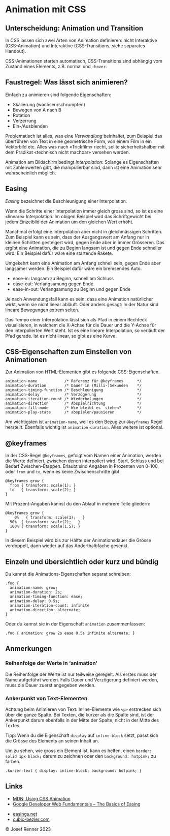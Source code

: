 
# Animation mit CSS

## Unterscheidung: Animation und Transition

In CSS lassen sich zwei Arten von Animation definieren: nicht Interaktive (CSS-Animation) und Interaktive (CSS-Transitions, siehe separates Handout).

CSS-Animationen starten automatisch, CSS-Transitions sind abhängig vom Zustand eines Elements, z.B. normal und `:hover`.

## Faustregel: Was lässt sich animieren?

Einfach zu animieren sind folgende Eigenschaften:

- Skalierung (wachsen/schrumpfen)
- Bewegen von A nach B
- Rotation
- Verzerrung
- Ein-/Ausblenden

Problematisch ist alles, was eine *Verwandlung* beinhaltet, zum Beispiel das überführen von Text in eine geometrische Form, von einem Film in ein Vektorbild etc. Alles was nach «Trickfilm» riecht, sollte sicherheitshalber mit dem Prädikat «technisch nicht machbar» versehen werden.

Animation am Bildschirm bedingt *Interpolation*: Solange es Eigenschaften mit Zahlenwerten gibt, die manipulierbar sind, dann ist eine Animation sehr wahrscheinlich möglich.

## Easing

*Easing* bezeichnet die Beschleunigung einer Interpolation.

Wenn die Schritte einer Interpolation immer gleich gross sind, so ist es eine «lineare» Interpolation. Im obigen Beispiel wird das Schriftgewicht bei jedem Einzelbild der Animation um den gleichen Wert erhöht.

Manchmal erfolgt eine Interpolation aber nicht in gleichmässigen Schritten. Zum Beispiel kann es sein, dass der Ausgangswert am Anfang nur in kleinen Schritten gesteigert wird, gegen Ende aber in immer Grösseren. Das ergibt eine Animation, die zu Beginn langsam ist und gegen Ende schneller wird. Ein Beispiel dafür wäre eine startende Rakete.

Umgekehrt kann eine Animation am Anfang schnell sein, gegen Ende aber langsamer werden. Ein Beispiel dafür wäre ein bremsendes Auto.

- ease-in:  langsam zu Beginn, schnell am Schluss
- ease-out: Verlangsamung gegen Ende.
- ease-in-out: Verlangsamung zu Beginn und gegen Ende

Je nach Anwendungsfall kann es sein, dass eine Animation natürlicher wirkt, wenn sie nicht linear abläuft. Oder anders gesagt: In der Natur sind lineare Bewegungen extrem selten.

Das Tempo einer Interpolation lässt sich als Pfad in einem Rechteck visualisieren, in welchem die X-Achse für die Dauer und die Y-Achse für den interpolierten Wert steht. Ist es eine lineare Interpolation, so verläuft der Pfad gerade. Ist es nicht linear, so gibt es eine Kurve. 

## CSS-Eigenschaften zum Einstellen von Animationen

Zur Animation von HTML-Elementen gibt es folgende CSS-Eigenschaften.

    animation-name            /* Referenz für @keyframes      */
    animation-duration        /* Dauer in (Milli-)Sekunden    */
    animation-timing-function /* Beschleunigung               */
    animation-delay           /* Verzögerung                  */
    animation-iteration-count /* Wiederholungen               */
    animation-direction       /* Abspielrichtung              */
    animation-fill-mode       /* Wie bleibt es  stehen?       */
    animation-play-state      /* abspielen/pausieren          */

Am wichtigsten ist `animation-name`, weil es den Bezug zur `@keyframes` Regel herstellt. Ebenfalls wichtig ist `animation-duration`. Alles weitere ist optional.

## @keyframes

In der CSS-Regel `@keyframes`, gefolgt vom Namen einer Animation, werden die Werte definiert, zwischen denen interpoliert wird: Start, Schluss und bei Bedarf Zwischen-Etappen. Erlaubt sind Angaben in Prozenten von 0–100, oder `from` und `to`, wenn es keine Zwischenschritte gibt.

    @keyframes grow {
      from { transform: scale(1); }
      to   { transform: scale(2); }
    }

Mit Prozent-Angaben kannst du den Ablauf in mehrere Teile gliedern:

	@keyframes grow {
		0%   { transform: scale(1);   }
	  50%  { transform: scale(2);   }
	  100% { transform: scale(1.5); }
	}

In diesem Beispiel wird bis zur Hälfte der Animationsdauer die Grösse verdoppelt, dann wieder auf das Anderthalbfache gesenkt.

## Einzeln und übersichtlich oder kurz und bündig

Du kannst die Animations-Eigenschaften separat schreiben:

	.foo { 
	  animation-name: grow;
	  animation-duration: 2s;
	  animation-timing-function: ease;
	  animation-delay: 0.5s;
	  animation-iteration-count: infinite
	  animation-direction: alternate;
	}

Oder du kannst sie in der Eigenschaft `animation` zusammenfassen:

	.foo { animation: grow 2s ease 0.5s infinite alternate; }

## Anmerkungen

### Reihenfolge der Werte in ‘animation’

Die Reihenfolge der Werte ist nur teilweise geregelt. Als erstes muss der Name aufgeführt werden. Falls Dauer und Verzögerung definiert werden, muss die Dauer zuerst angegeben werden.

### Ankerpunkt von Text-Elementen

Achtung beim Animieren von Text: Inline-Elemente wie `<p>` erstrecken sich über die ganze Spalte. Bei Texten, die kürzer als die Spalte sind, ist der Ankerpunkt darum ebenfalls in der Mitte der Spalte, nicht in der Mitte des Textes.

Tipp: Wenn du die Eigenschaft `display` auf `inline-block` setzt, passt sich die Grösse des Elements an seinen Inhalt an.

Um zu sehen, wie gross ein Element ist, kann es helfen, einen `border: solid 1px black;` darum zu zeichnen oder den `background: hotpink;` zu färben.

	.kurzer-text { display: inline-block; background: hotpink; }
    
## Links
- [MDN, Using CSS Animation](https://developer.mozilla.org/en-US/docs/Web/CSS/CSS_Animations/Using_CSS_animations)
- [Google Developer Web Fundamentals – The Basics of Easing](https://developers.google.com/web/fundamentals/design-and-ui/animations/the-basics-of-easing)
* [easings.net](http://easings.net/)
* [cubic-bezier.com](https://cubic-bezier.com/)

© Josef Renner 2023